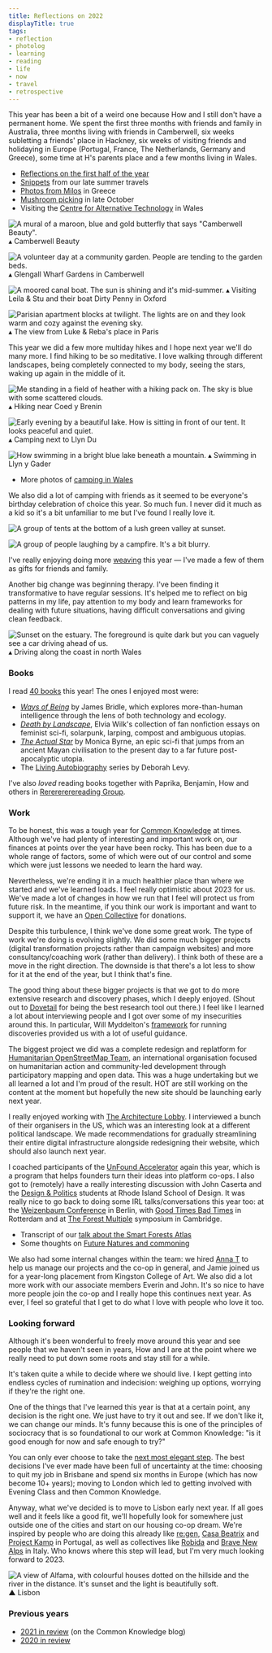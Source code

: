 ```yaml
---
title: Reflections on 2022
displayTitle: true
tags: 
- reflection
- photolog
- learning
- reading
- life
- now
- travel
- retrospective
---
```


This year has been a bit of a weird one because How and I still don't have a permanent home. We spent the first three months with friends and family in Australia, three months living with friends in Camberwell, six weeks subletting a friends' place in Hackney, six weeks of visiting friends and holidaying in Europe (Portugal, France, The Netherlands, Germany and Greece), some time at H's parents place and a few months living in Wales.

- [Reflections on the first half of the year](https://gemmacope.land/writing/summer-to-spring/)
- [Snippets](https://gemmacope.land/writing/snippets/) from our late summer travels
- [Photos from Milos](https://gemmacope.land/writing/milos/) in Greece
- [Mushroom picking](https://gemmacope.land/writing/mushroom-season/) in late October
- Visiting the [Centre for Alternative Technology](https://gemmacope.land/writing/centre-for-alternative-technology/) in Wales

![A mural of a maroon, blue and gold butterfly that says "Camberwell Beauty".](https://d2w9rnfcy7mm78.cloudfront.net/19627478/original_e54b92882ac1fd7f2c903f42c023ae14.jpg?1672480432?bc=0)
▴ Camberwell Beauty

![A volunteer day at a community garden. People are tending to the garden beds.](https://d2w9rnfcy7mm78.cloudfront.net/19627477/original_467ab851124e934876983b4dccc5d86a.jpg?1672480430?bc=0)
▴ Glengall Wharf Gardens in Camberwell

![A moored canal boat. The sun is shining and it's mid-summer.](https://d2w9rnfcy7mm78.cloudfront.net/19627479/original_11a0fce00902efca93230798d48797ce.jpg?1672480432?bc=0)
▴ Visiting Leila & Stu and their boat Dirty Penny in Oxford

![Parisian apartment blocks at twilight. The lights are on and they look warm and cozy against the evening sky.](https://d2w9rnfcy7mm78.cloudfront.net/19627483/original_0361692dab5e73ff33eedf9b7b7c4461.jpg?1672480448?bc=0)
▴ The view from Luke & Reba's place in Paris

This year we did a few more multiday hikes and I hope next year we'll do many more. I find hiking to be so meditative. I love walking through different landscapes, being completely connected to my body, seeing the stars, waking up again in the middle of it. 

![Me standing in a field of heather with a hiking pack on. The sky is blue with some scattered clouds.](https://d2w9rnfcy7mm78.cloudfront.net/19627474/original_07ec6cf3ce1a3f9c533026f037b726c8.jpg?1672480415?bc=0)
▴ Hiking near Coed y Brenin

![Early evening by a beautiful lake. How is sitting in front of our tent. It looks peaceful and quiet.](https://d2w9rnfcy7mm78.cloudfront.net/19627476/original_ea255a126bb25aa4a0c7795bbf9d4a2c.jpg?1672480428?bc=0)
▴ Camping next to Llyn Du

![How swimming in a bright blue lake beneath a mountain.](https://d2w9rnfcy7mm78.cloudfront.net/19627482/original_9cff128317405c8515aceb7bc90d6542.jpg?1672480447?bc=0)
▴ Swimming in Llyn y Gader

- More photos of [camping in Wales](https://gemmacope.land/writing/mirror/)

We also did a lot of camping with friends as it seemed to be everyone's birthday celebration of choice this year. So much fun. I never did it much as a kid so it's a bit unfamiliar to me but I've found I really love it.

![A group of tents at the bottom of a lush green valley at sunset.](https://d2w9rnfcy7mm78.cloudfront.net/19627481/original_8623664134caa5918304b3b05434a58a.jpg?1672480447?bc=0)

![A group of people laughing by a campfire. It's a bit blurry.](https://d2w9rnfcy7mm78.cloudfront.net/19627475/original_bf8868479c749af0f0b284e111aaccaa.jpg?1672480427?bc=0)

I've really enjoying doing more [weaving](https://gemmacope.land/writing/woven/) this year — I've made a few of them as gifts for friends and family.

Another big change was beginning therapy. I've been finding it transformative to have regular sessions. It's helped me to reflect on big patterns in my life, pay attention to my body and learn frameworks for dealing with future situations, having difficult conversations and giving clean feedback.

![Sunset on the estuary. The foreground is quite dark but you can vaguely see a car driving ahead of us.](https://d2w9rnfcy7mm78.cloudfront.net/19627472/original_1c8d04f7dc894ce6b95b82fbabfd618f.jpg?1672480413?bc=0)
▴ Driving along the coast in north Wales

### Books

I read [40 books](https://app.thestorygraph.com/profile/gemcopeland) this year! The ones I enjoyed most were:
- [*Ways of Being*](https://www.jamesbridle.com/books/ways-of-being) by James Bridle, which explores more-than-human intelligence through the lens of both technology and ecology. 
- [*Death by Landscape*](https://softskull.com/dd-product/death-by-landscape/), Elvia Wilk's collection of fan nonfiction essays on feminist sci-fi, solarpunk, larping, compost and ambiguous utopias.
- [*The Actual Star*](https://www.monicabyrne.org/the-actual-star) by Monica Byrne, an epic sci-fi that jumps from an ancient Mayan civilisation to the present day to a far future post-apocalyptic utopia.
- The [Living Autobiography](https://www.penguin.co.uk/articles/2021/05/deborah-levy-real-estate-living-autobiography-interview) series by Deborah Levy. 

I've also *loved* reading books together with Paprika, Benjamin, How and others in [Rererererereading Group](https://www.are.na/rerererererererereading-group).

### Work

To be honest, this was a tough year for [Common Knowledge](https://commonknowledge.coop/) at times. Although we've had plenty of interesting and important work on, our finances at points over the year have been rocky. This has been due to a whole range of factors, some of which were out of our control and some which were just lessons we needed to learn the hard way. 

Nevertheless, we're ending it in a much healthier place than where we started and we've learned loads. I feel really optimistic about 2023 for us. We've made a lot of changes in how we run that I feel will protect us from future risk. In the meantime, if you think our work is important and want to support it, we have an [Open Collective](https://opencollective.com/commonknowledge) for donations.

Despite this turbulence, I think we've done some great work. The type of work we're doing is evolving slightly. We did some much bigger projects (digital transformation projects rather than campaign websites) and more consultancy/coaching work (rather than delivery). I think both of these are a move in the right direction. The downside is that there's a lot less to show for it at the end of the year, but I think that's fine.

The good thing about these bigger projects is that we got to do more extensive research and discovery phases, which I deeply enjoyed. (Shout out to [Dovetail](https://dovetailapp.com/) for being the best research tool out there.) I feel like I learned a lot about interviewing people and I got over some of my insecurities around this. In particular, Will Myddelton's [framework](https://www.myddelton.co.uk/blog/discovery-block-diagram) for running discoveries provided us with a lot of useful guidance.

The biggest project we did was a complete redesign and replatform for [Humanitarian OpenStreetMap Team](https://hotosm.org/), an international organisation focused on humanitarian action and community-led development through participatory mapping and open data. This was a huge undertaking but we all learned a lot and I'm proud of the result. HOT are still working on the content at the moment but hopefully the new site should be launching early next year.

I really enjoyed working with [The Architecture Lobby](http://architecture-lobby.org/). I interviewed a bunch of their organisers in the US, which was an interesting look at a different political landscape. We made recommendations for gradually streamlining their entire digital infrastructure alongside redesigning their website, which should also launch next year.

I coached participants of the [UnFound Accelerator](https://www.uk.coop/start-new-co-op/support/start-platform-co-op) again this year, which is a program that helps founders turn their ideas into platform co-ops. I also got to (remotely) have a really interesting discussion with John Caserta and the [Design & Politics](http://designandpolitics.risd.gd/) students at Rhode Island School of Design. It was really nice to go back to doing some IRL talks/conversations this year too: at the [Weizenbaum Conference](https://www.weizenbaum-conference.de/) in Berlin, with [Good Times Bad Times](https://goodtimesbadtimes.club/) in Rotterdam and at [The Forest Multiple](https://smartforests.net/the-forest-multiple) symposium in Cambridge.

- Transcript of our [talk about the Smart Forests Atlas](https://gemmacope.land/writing/the-forest-multiple/)
- Some thoughts on [Future Natures and commoning](https://gemmacope.land/writing/past-present-future-commons/)

We also had some internal changes within the team: we hired [Anna T](https://www.annatokareva.net/) to help us manage our projects and the co-op in general, and Jamie joined us for a year-long placement from Kingston College of Art. We also did a lot more work with our associate members Everin and John. It's so nice to have more people join the co-op and I really hope this continues next year. As ever, I feel so grateful that I get to do what I love with people who love it too.

### Looking forward

Although it's been wonderful to freely move around this year and see people that we haven't seen in years, How and I are at the point where we really need to put down some roots and stay still for a while. 

It's taken quite a while to decide where we should live. I kept getting into endless cycles of rumination and indecision: weighing up options, worrying if they're the right one.

One of the things that I've learned this year is that at a certain point, any decision is the right one. We just have to try it out and see. If we don't like it, we can change our minds. It's funny because this is one of the principles of sociocracy that is so foundational to our work at Common Knowledge: "is it good enough for now and safe enough to try?"

You can only ever choose to take the [next most elegant step](https://adriennemareebrown.net/2015/02/02/trust-the-people/). The best decisions I've ever made have been full of uncertainty at the time: choosing to quit my job in Brisbane and spend six months in Europe (which has now become 10+ years); moving to London which led to getting involved with Evening Class and then Common Knowledge.

Anyway, what we've decided is to move to Lisbon early next year. If all goes well and it feels like a good fit, we'll hopefully look for somewhere just outside one of the cities and start on our housing co-op dream. We're inspired by people who are doing this already like [re:gen](https://www.instagram.com/re.gen_pt/), [Casa Beatrix](https://www.instagram.com/thecramooz/) and [Project Kamp](https://projectkamp.com/index.html) in Portugal, as well as collectives like [Robida](https://robidacollective.com/) and [Brave New Alps](https://www.brave-new-alps.com/) in Italy. Who knows where this step will lead, but I'm very much looking forward to 2023. 

![A view of Alfama, with colourful houses dotted on the hillside and the river in the distance. It's sunset and the light is beautifully soft.](https://d2w9rnfcy7mm78.cloudfront.net/19627473/original_11f0e25e5da06c1e1d59db965807041a.jpg?1672480414?bc=0)
▲ Lisbon

### Previous years
- [2021 in review](https://commonknowledge.coop/writing/2021-in-review) (on the Common Knowledge blog)
- [2020 in review](https://gemmacope.land/writing/2020-in-review/)